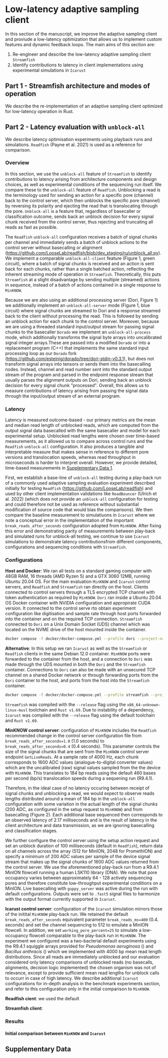 # Low-latency adaptive sampling client

In this section of the manuscript, we improve the adaptive sampling client and proviude a low-latency optimization that allows us to implement custom features and dynamic feedback loops. The main aims of this section are:

1. Re-engineer and describe the low-latency adaptive sampling client `Streamfish`
2. Identify contributions to latency in client implementations using experimental simulations in `Icarust`

## Part 1 - Streamfish architecture and modes of operation

We describe the re-implementation of an adaptive sampling client optimized for low-latency operation in Rust. 


## Part 2 - Latency evaluation with `unblock-all`

We describe latency optimisation experiments using playback runs and simulations. `Readfish` (Payne et al. 2021) is used as a reference for comparison.

### Overview

In this section, we use the `unblock-all` feature of `Streamfish` to identify contributions to latency arising from architecture components and design choices, as well as experimental conditions of the sequencing run itself. We compare these to the `unblock-all` feature of `Readfish`. Unblocking a read is the terminology used for sending an action for a specific pore (channel) back to the control server, which then unblocks the specific pore (channel) by reversing its polarity and ejecting the read that is translocating through the pore. `Unblock-all` is a feature that, regardless of basecaller or classification outcome, sends back an unblock decision for every signal chunk received from the control server, thus rejecting and truncating all reads as fast as possible. 

The `Readfish` `unblock-all` configuration receives a batch of signal chunks per channel and immediately sends a batch of unblock actions to the control server without basecalling or alignment (https://github.com/LooseLab/readfish/blob/dev_staging/ru/unblock_all.py). We implement a comparable `unblock-all-client` feature (Figure 1, green circuit), where a batch of signal chunks is received and an action is sent back for each chunks, rather than a single batched action, reflecting the inherent streaming mode of operation in `Streamfish`. Theoretically, this puts `Streamfish` at a slight disadvantage by sending multiple (streamed) actions in sequence, instead of a batch of actions contained in a single response to `MinKNOW`.

Because we are also using an additional processing server (Dori, Figure 1) we additionally implement an `unblock-all-server` mode (Figure 1, blue circuit) where signal chunks are streamed to Dori and a response streamed back to the client without processing the read. This is followed by sending an unblock action for each chunk to the control server. Moreover, because we are using a threaded standard input/output stream for passing signal chunks to the basecaller `Dorado` we implement an `unblock-all-process` mode, which additionally transforms the signal byte arrays into uncalibrated signal integer arrays.These are passed into a modified `Dorado` or into a replacement program (C++) that implements the same standard input processing loop as our `Dorado` fork (https://github.com/esteinig/dorado/tree/dori-stdin-v0.3.1), but does not transform signal arrays into tensors or sends them into the basecalling nodes. Instead, channel and read number sent into the standard output stream of the program and parsed in the endpoint response stream that usually parses the alignment outputs on Dori, sending back an unblock decision for every signal chunk "processed". Overall, this allows us to measure contributions of latency arising from passing the signal data through the input/output stream of an external program.

### Latency

Latency is measured outcome-based - our primary metrics are the mean and median read length of unblocked reads, which are computed from the output signal data basecalled with the same basecaller and model for each experimental setup. Unblocked read lengths were chosen over time-based measurements, as it allowed us to compare across control runs and the `Readfish` `unblock-all` configuration. It also produces a tangible and interpretable measure that makes sense in reference to different pore versions and translocation speeds, whereas read throughput in microseconds is harder to interpret overall. However, we provide detailed, time-based measurements in [Supplementary Data 1](#supplementary-data).

First, we establish a base-line of `unblock-all` testing during a play-back run of a commonly used adaptive sampling evaluation experiment described initially for testing `Readfish` (https://github.com/LooseLab/readfish) and used by other client implementation validations like `ReadBouncer` (Ulrich et al. 2022) (which does not provide an `unblock-all` configuration for testing and could therefore not be used as reference without substantial modification of source code that would bias the comparisons). We then compare the baseline measurement to simulatiuons in `Icarust` where we note a conceptual error in the implementation of the important `break_reads_after_seconds` configuration adopted from `MinKNOW`. After fixing this error and demonstrating parity of measurements between play-back and simulated runs for unblock-all testing, we continue to use `Icarust` simulations to demonstrate latency contributionsfrom different components, configurations and sequencing conditions with `Streamfish`.

### Configurations


**Host and Docker**: We ran all tests on a standard gaming computer with 48GB RAM, 16 threads (AMD Ryzen 5) and a GTX 3060 12MB, running Ubuntu 20.04 OS. For the main evaluation `MinKNOW` and `Icarust` control servers, and `Readfish` and `Streamfish` ran directly on the host.  Clients connected to control servers through a TLS encrypted TCP channel with token authentication as required by `MinKNOW`. `Dori` ran inside a Ubuntu 20.04 OS Docker container with NVIDIA configuration and appropirate CUDA version. It connected to the control serve rto obtain experiment configuration like digitisation and sample rate through host ports forwarded into the container and on the required TCP connection. `Streamfish` connected to `Dori` on a Unix Domain Socket (UDS) channel which was located on the NVME drive of the host mounted inside the container.

```zsh
docker compose -f docker/docker-compose.yml --profile dori --project-name unblock-all --env-file docker/.env up
```

**Alternative**: In this setup we ran `Icarust` as well as the `Streamfish` or `Readfish` clients in the same Debian 12.0 container. `MinKNOW` ports were forwarded to the container from the host, and a connection to `Dori` was made through the UDS mounted in both the `Dori` and the `Streamfish` container. Connections to `Dori` can also be made with an unsecured TCP channel on a shared Docker network or through forwarding ports from the `Dori` container to the host, and ports from the host into the `Streamfish` container.


```zsh
docker compose -f docker/docker-compose.yml --profile streamfish --project-name unblock-all --env-file docker/.env up
```

`Streamfish` was compiled with the `--release` flag using the `x86_64-unknown-linux-musl` toolchain and `Rust v1.69`. Due to instability of a dependency, `Icarust` was compiled with the `--release` flag using the default toolchain and `Rust v1.69`.


**MinKNOW control server**: configuration of `MinKNOW` includes the `Readfish` recommended change in the control server configuration file from `break_reads_after_seconds=1.0` (1.0 seconds) to `break_reads_after_seconds=0.4` (0.4 seconds). This parameter controls the size of the signal chunks that are sent from the `MinKNOW` control server endpoint `GetLiveReads`. At a sample rate of 4000 Hz, each chunk corresponds to 1600 ADC values (analogue-to-digital converter values) which are the uncalibrated (raw) signal values sampled from the the device with `MinKNOW`. This translates to 184 bp reads using the default 460 bases per second (bp/s) translocation speeds during a sequening run (R9.4.1). 

Therefore, in the ideal case of no latency occuring between receipt of signal chunks and unblocking a read, we would expect to observe reads lengths distributed around a mean of 184 bp in the `unblock-all` configuration with some variation in the actual length of the signal chunks (200 ADC, as configured in the setup request to `MinKNOW`) and from basecalling (Figure 2). Each additional base sequenced then corresponds to an observed latency of 2.17 milliseconds and is the result of latency in the client architecture and data transmission, as we are ignoring basecalling and classification stages.

We further configure the control server using the setup action request and set an unblock duration of 100 milliseconds (default in `Readfish`), return data on all channels across the array (512 for MinION, 2048 for PromethION) and specify a minimum of 200 ADC values per sample of the device signal stream that makes up the signal chunks of 1600 ADC values returned from the control server. We use the aforementioned play-back run from a R9.4.1 MinION flowcell running a human LSK110 library (DNA). We note that pore occupancy varies between approximately 64 - 128 actively sequencing pores and therefore constitute low-throughput experimental conditions on a MinION. Live basecalling with `guppy_server` was active during the run with default configurations. Outputs were set to `.fast5` signal files to harmonize with the output format currently supported in `Icarust`.

**Icarust control server**: configuration of the `Icarust` simulation mirrors those of the initital `MinKNOW` play-back run. We retained the default `break_reads_after_seconds` equivalent parameter `break_reads_ms=400` (0.4. seconds) and set the channel sequencing to 512 to emulate a MinION flowcell. In addition, we set `working_pore_percent=25` to simulate a low-occupancy flowcell comparable to the play-back run in `MinKNOW`. The experiment we configured was a two-bacterial default experiments using the R9.4.1 squiggle arrays provided for *Pseudomonas aeruginosa* () and *Bacillus anthracis* () which we implemented with 4000 bp mean read length distributions. Since all reads are immediately unblocked and our evaluation considered only latency comparisons of unblocked reads (no basecalls, alignments, decision logic implemented) the chosen organism was not of relevance, except to provide sufficient mean read lengths for unblock calls to occurr in case of high latency. We describe additional `Icarust` configurations for in-depth analysis in the benchmark experiments section, and refer to this configuration only in the initial comparison to `MinKNOW`.


**Readfish cient**: we used the default 



**Streamfish client**:



### Results


#### Initial comparison between `MinKNOW` and `Icarust`








## Supplementary Data

